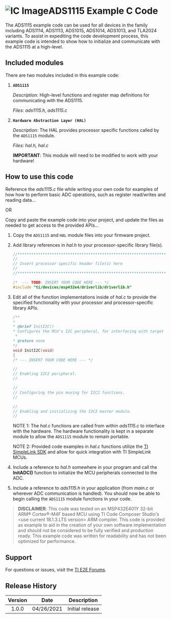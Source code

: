 ![IC Image](http://www.ti.com/graphics/folders/partimages/ADS1115.jpg)ADS1115 Example C Code
=====================

The ADS1115 example code can be used for all devices in the family including ADS1114, ADS1113, ADS1015, ADS1014, ADS1013, and TLA2024 variants.  To assist in expediting the code development process, this example code is intended to show how to initialize and communicate with the ADS1115 at a high-level.

Included modules
----------------

There are two modules included in this example code:

1.  **`ADS1115`**

	*Description:* High-level functions and register map definitions for communicating with the ADS1115.
	
	*Files: ads1115.h, ads1115.c*

2.  **`Hardware Abstraction Layer (HAL)`**

	*Description:* The HAL provides processor specific functions called by the `ADS1115` module.
	
	*Files: hal.h, hal.c*
	
	**IMPORTANT**: This module will need to be modified to work with your hardware!


How to use this code
--------------------

Reference the *ads1115.c* file while writing your own code for examples of how how to perform basic ADC operations, such as register read/writes and reading data...

OR

Copy and paste the example code into your project, and update the files as needed to get access to the provided APIs...

 1. Copy the `ADS1115` and `HAL` module files into your firmware project.
 2. Add library references in *hal.h* to your processor-specific library file(s).
	```c
	//****************************************************************************
	//
	// Insert processor specific header file(s) here
	//
	//****************************************************************************"
	
	/*  --- TODO: INSERT YOUR CODE HERE --- */
	#include "ti/devices/msp432e4/driverlib/driverlib.h"
	
	```

 3. Edit all of the function implementations inside of *hal.c* to provide the specified functionality with your processor and processor-specific library APIs. 
	```c
    /**
    *
    * @brief InitI2C()
    * Configures the MCU's I2C peripheral, for interfacing with target devices.
     *
    * @return none
    */
    void InitI2C(void)
    {
    /* --- INSERT YOUR CODE HERE --- */

    //
    // Enabling I2C2 peripheral.
    //

    //
    // Configuring the pin muxing for I2C2 functions.
    //

    //
    // Enabling and initializing the I2C2 master module.
    //

	```
	NOTE 1: The *hal.c* functions are called from within *ads1115.c* to interface with the hardware. The hardware functionality is kept in a separate module to allow the `ADS1115` module to remain portable.
	
	NOTE 2: Provided code examples in *hal.c* functions utilize the [TI SimpleLink SDK](http://www.ti.com/wireless-connectivity/simplelink-solutions/overview/software.html) and allow for quick integration with TI SimpleLink MCUs.
	
 4. Include a reference to *hal.h* somewhere in your program and call the **InitADC()** function to initialize the MCU peripherals connected to the ADC.

 5. Include a reference to *ads1115.h* in your application (from *main.c* or wherever ADC communication is handled). You should now be able to begin calling the `ADS1115` module functions in your code.

> **DISCLAIMER**: This code was tested on an MSP432E401Y 32-bit ARM® Cortex®-M4F based MCU using TI Code Composer Studio's <use current 18.1.3.LTS version> ARM compiler. This code is provided as example to aid in the creation of your own software implementation and should not be considered to be fully verified and production ready. This example code was written for readability and has not been optimized for performance.

Support
-------

For questions or issues, visit the [TI E2E Forums](https://e2e.ti.com/).



Release History
---------------
| Version     | Date        | Description            |
|:-----------:| ----------- | ---------------------- |
| 1.0.0       | 04/26/2021  | Initial release        |
